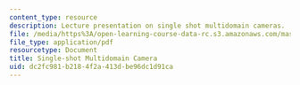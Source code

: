 ```yaml
---
content_type: resource
description: Lecture presentation on single shot multidomain cameras.
file: /media/https%3A/open-learning-course-data-rc.s3.amazonaws.com/mas-531-computational-camera-and-photography-fall-2009/dc2fc981b2184f2a413dbe96dc1d91ca_MITMAS_531F09_lec03_2.pdf
file_type: application/pdf
resourcetype: Document
title: Single-shot Multidomain Camera
uid: dc2fc981-b218-4f2a-413d-be96dc1d91ca
---
```

